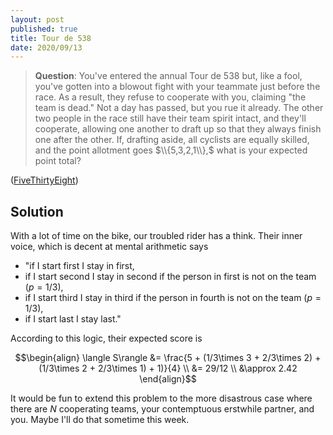 ```yaml
---
layout: post
published: true
title: Tour de 538
date: 2020/09/13
---
```


>**Question**: You've entered the annual Tour de 538 but, like a fool, you've gotten into a blowout fight with your teammate just before the race. As a result, they refuse to cooperate with you, claiming "the team is dead." Not a day has passed, but you rue it already. The other two people in the race still have their team spirit intact, and they'll cooperate, allowing one another to draft up so that they always finish one after the other. If, drafting aside, all cyclists are equally skilled, and the point allotment goes $\\{5,3,2,1\\},$ what is your expected point total? 

<!--more-->

([FiveThirtyEight](URL))

## Solution

With a lot of time on the bike, our troubled rider has a think. Their inner voice, which is decent at mental arithmetic says

- "if I start first I stay in first,
- if I start second I stay in second if the person in first is not on the team ($p=1/3$),
- if I start third I stay in third if the person in fourth is not on the team ($p=1/3$),
- if I start last I stay last."

According to this logic, their expected score is 

$$\begin{align}
\langle S\rangle &= \frac{5 + (1/3\times 3 + 2/3\times 2) + (1/3\times 2 + 2/3\times 1) + 1)}{4} \\
&= 29/12 \\
&\approx 2.42 
\end{align}$$

It would be fun to extend this problem to the more disastrous case where there are $N$ cooperating teams, your contemptuous erstwhile partner, and you. Maybe I'll do that sometime this week.

<br>
